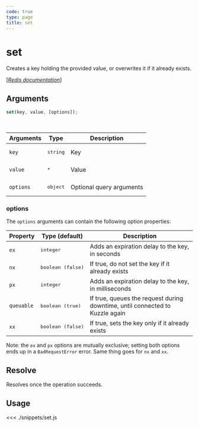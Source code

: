 ```yaml
---
code: true
type: page
title: set
---
```


# set

Creates a key holding the provided value, or overwrites it if it already exists.

[[_Redis documentation_]](https://redis.io/commands/set)

## Arguments

```js
set(key, value, [options]);
```

<br/>

| Arguments | Type              | Description              |
| --------- | ----------------- | ------------------------ |
| `key`     | <pre>string</pre> | Key                      |
| `value`   | <pre>\*</pre>     | Value                    |
| `options` | <pre>object</pre> | Optional query arguments |

### options

The `options` arguments can contain the following option properties:

| Property   | Type (default)             | Description                                                                  |
| ---------- | -------------------------- | ---------------------------------------------------------------------------- |
| `ex`       | <pre>integer</pre>         | Adds an expiration delay to the key, in seconds                              |
| `nx`       | <pre>boolean (false)</pre> | If true, do not set the key if it already exists                             |
| `px`       | <pre>integer</pre>         | Adds an expiration delay to the key, in milliseconds                         |
| `queuable` | <pre>boolean (true)</pre>  | If true, queues the request during downtime, until connected to Kuzzle again |
| `xx`       | <pre>boolean (false)</pre> | If true, sets the key only if it already exists                              |

Note: the `ex` and `px` options are mutually exclusive; setting both options ends up in a `BadRequestError` error. Same thing goes for `nx` and `xx`.

## Resolve

Resolves once the operation succeeds.

## Usage

<<< ./snippets/set.js
